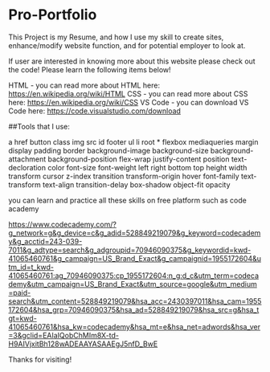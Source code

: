 # Pro-Portfolio
This Project is my Resume, and how I use my skill to create sites, enhance/modify website function, and for potential employer to look at.

If user are interested in knowing more about this website please check out the code!
Please learn the following items below!

HTML - you can read more about HTML here: https://en.wikipedia.org/wiki/HTML
CSS - you can read more about CSS here: https://en.wikipedia.org/wiki/CSS
VS Code - you can download VS Code here: https://code.visualstudio.com/download

##Tools that I use:

a href
button
class
img src
id
footer
ul
li
root
*
flexbox
mediaqueries
margin
display
padding
border
background-image
background-size
background-attachment
background-position
flex-wrap
justify-content
position
text-decloration
color
font-size
font-weight
left
right
bottom
top
height
width
transform
cursor
z-index
transition
transform-origin
hover
font-family
text-transform
text-align
transition-delay
box-shadow
object-fit
opacity

you can learn and practice all these skills on free platform such as code academy

https://www.codecademy.com/?g_network=g&g_device=c&g_adid=528849219079&g_keyword=codecademy&g_acctid=243-039-7011&g_adtype=search&g_adgroupid=70946090375&g_keywordid=kwd-41065460761&g_campaign=US_Brand_Exact&g_campaignid=1955172604&utm_id=t_kwd-41065460761:ag_70946090375:cp_1955172604:n_g:d_c&utm_term=codecademy&utm_campaign=US_Brand_Exact&utm_source=google&utm_medium=paid-search&utm_content=528849219079&hsa_acc=2430397011&hsa_cam=1955172604&hsa_grp=70946090375&hsa_ad=528849219079&hsa_src=g&hsa_tgt=kwd-41065460761&hsa_kw=codecademy&hsa_mt=e&hsa_net=adwords&hsa_ver=3&gclid=EAIaIQobChMIm8X-td-H9AIVjxitBh128wADEAAYASAAEgJ5nfD_BwE

Thanks for visiting!

